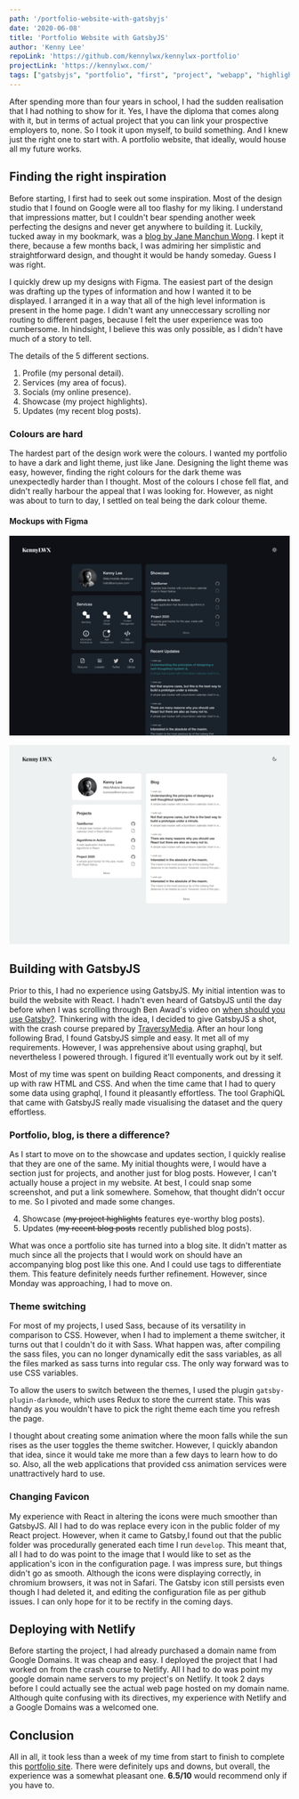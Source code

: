 ```yaml
---
path: '/portfolio-website-with-gatsbyjs'
date: '2020-06-08'
title: 'Portfolio Website with GatsbyJS'
author: 'Kenny Lee'
repoLink: 'https://github.com/kennylwx/kennylwx-portfolio'
projectLink: 'https://kennylwx.com/'
tags: ["gatsbyjs", "portfolio", "first", "project", "webapp", "highlight"]
---
```


After spending more than four years in school, I had the sudden realisation that I had nothing to show for it. Yes, I have the diploma that comes along with it, but in terms of actual project that you can link your prospective employers to, none. So I took it upon myself, to build something. And I knew just the right one to start with. A portfolio website, that ideally, would house all my future works.

## Finding the right inspiration

Before starting, I first had to seek out some inspiration. Most of the design studio that I found on Google were all too flashy for my liking. I understand that impressions matter, but I couldn't bear spending another week perfecting the designs and never get anywhere to building it. Luckily, tucked away in my bookmark, was a [blog by Jane Manchun Wong](https://wongmjane.com). I kept it there, because a few months back, I was admiring her simplistic and straightforward design, and thought it would be handy someday. Guess I was right.

I quickly drew up my designs with Figma. The easiest part of the design was drafting up the types of information and how I wanted it to be displayed. I arranged it in a way that all of the high level information is present in the home page. I didn't want any unneccessary scrolling nor routing to different pages, because I felt the user experience was too cumbersome. In hindsight, I believe this was only possible, as I didn't have much of a story to tell.

The details of the 5 different sections.

1. Profile (my personal detail).
2. Services (my area of focus).
3. Socials (my online presence).
4. Showcase (my project highlights).
5. Updates (my recent blog posts).

### Colours are hard

The hardest part of the design work were the colours. I wanted my portfolio to have a dark and light theme, just like Jane. Designing the light theme was easy, however, finding the right colours for the dark theme was unexpectedly harder than I thought. Most of the colours I chose fell flat, and didn't really harbour the appeal that I was looking for. However, as night was about to turn to day, I settled on teal being the dark colour theme.

#### Mockups with Figma

![KennyLWX Dark](./kennyLWX-dark.png)

![KennyLWX Light](./kennyLWX-light.png)

## Building with GatsbyJS

Prior to this, I had no experience using GatsbyJS. My initial intention was to build the website with React. I hadn't even heard of GatsbyJS until the day before when I was scrolling through Ben Awad's video on [when should you use Gatsby?](https://www.youtube.com/watch?v=VoscwJ6MGsU). Thinkering with the idea, I decided to give GatsbyJS a shot, with the crash course prepared by [TraversyMedia](https://www.youtube.com/watch?v=6YhqQ2ZW1sc). After an hour long following Brad, I found GatsbyJS simple and easy. It met all of my requirements. However, I was apprehensive about using graphql, but nevertheless I powered through. I figured it'll eventually work out by it self.

Most of my time was spent on building React components, and dressing it up with raw HTML and CSS. And when the time came that I had to query some data using graphql, I found it pleasantly effortless. The tool GraphiQL that came with GatsbyJS really made visualising the dataset and the query effortless.

### Portfolio, blog, is there a difference?

As I start to move on to the showcase and updates section, I quickly realise that they are one of the same. My initial thoughts were, I would have a section just for projects, and another just for blog posts. However, I can't actually house a project in my website. At best, I could snap some screenshot, and put a link somewhere. Somehow, that thought didn't occur to me. So I pivoted and made some changes.

4. Showcase (~~my project highlights~~ features eye-worthy blog posts).
5. Updates (~~my recent blog posts~~ recently published blog posts).

What was once a portfolio site has turned into a blog site. It didn't matter as much since all the projects that I would work on should have an accompanying blog post like this one. And I could use tags to differentiate them. This feature definitely needs further refinement. However, since Monday was approaching, I had to move on.

### Theme switching

For most of my projects, I used Sass, because of its versatility in comparison to CSS. However, when I had to implement a theme switcher, it turns out that I couldn't do it with Sass. What happen was, after compiling the sass files, you can no longer dynamically edit the sass variables, as all the files marked as sass turns into regular css. The only way forward was to use CSS variables.

To allow the users to switch between the themes, I used the plugin `gatsby-plugin-darkmode`, which uses Redux to store the current state. This was handy as you wouldn't have to pick the right theme each time you refresh the page.

I thought about creating some animation where the moon falls while the sun rises as the user toggles the theme switcher. However, I quickly abandon that idea, since it would take me more than a few days to learn how to do so. Also, all the web applications that provided css animation services were unattractively hard to use.

### Changing Favicon

My experience with React in altering the icons were much smoother than GatsbyJS. All I had to do was replace every icon in the public folder of my React project. However, when it came to Gatsby,I found out that the public folder was procedurally generated each time I run `develop`. This meant that, all I had to do was point to the image that I would like to set as the application's icon in the configuration page. I was impress sure, but things didn't go as smooth. Although the icons were displaying correctly, in chromium browsers, it was not in Safari. The Gatsby icon still persists even though I had deleted it, and editing the configuration file as per github issues. I can only hope for it to be rectify in the coming days.

## Deploying with Netlify

Before starting the project, I had already purchased a domain name from Google Domains. It was cheap and easy. I deployed the project that I had worked on from the crash course to Netlify. All I had to do was point my google domain name servers to my project's on Netlify. It took 2 days before I could actually see the actual web page hosted on my domain name. Although quite confusing with its directives, my experience with Netlify and a Google Domains was a welcomed one.

## Conclusion

All in all, it took less than a week of my time from start to finish to complete this [portfolio site](https://kennylwx.com/). There were definitely ups and downs, but overall, the experience was a somewhat pleasant one. **6.5/10** would recommend only if you have to.
